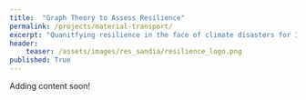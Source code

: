 ```yaml
---
title:  "Graph Theory to Assess Resilience"
permalink: /projects/material-transport/
excerpt: "Quanitfying resilience in the face of climate disasters for India chemical sector"
header:
    teaser: /assets/images/res_sandia/resilience_logo.png
published: True
---
```

Adding content soon!

